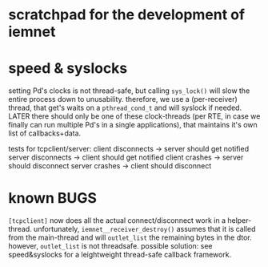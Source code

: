 scratchpad for the development of iemnet
========================================

# speed & syslocks

setting Pd's clocks is not thread-safe, but calling `sys_lock()` will
slow the entire process down to unusability. therefore, we use a
(per-receiver) thread, that get's waits on a `pthread_cond_t` and will
syslock if needed. LATER there should only be one of these clock-threads
(per RTE, in case we finally can run multiple Pd's in a single
applications), that maintains it's own list of callbacks+data.

tests for tcpclient/server: client disconnects -\> server should get
notified server disconnects -\> client should get notified client
crashes -\> server should disconnect server crashes -\> client should
disconnect

# known BUGS

`[tcpclient]` now does all the actual connect/disconnect work in a
helper-thread. unfortunately, `iemnet__receiver_destroy()` assumes that
it is called from the main-thread and will `outlet_list` the remaining
bytes in the dtor. however, `outlet_list` is not threadsafe. possible
solution: see speed&syslocks for a leightweight thread-safe callback
framework.
